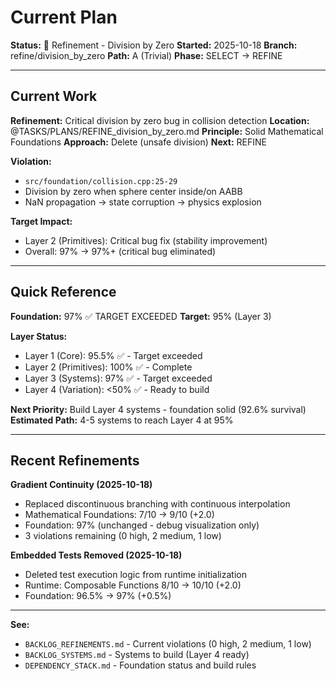 # Current Plan

**Status:** 🔧 Refinement - Division by Zero
**Started:** 2025-10-18
**Branch:** refine/division_by_zero
**Path:** A (Trivial)
**Phase:** SELECT → REFINE

---

## Current Work

**Refinement:** Critical division by zero bug in collision detection
**Location:** @TASKS/PLANS/REFINE_division_by_zero.md
**Principle:** Solid Mathematical Foundations
**Approach:** Delete (unsafe division)
**Next:** REFINE

**Violation:**
- `src/foundation/collision.cpp:25-29`
- Division by zero when sphere center inside/on AABB
- NaN propagation → state corruption → physics explosion

**Target Impact:**
- Layer 2 (Primitives): Critical bug fix (stability improvement)
- Overall: 97% → 97%+ (critical bug eliminated)

---

## Quick Reference

**Foundation:** 97% ✅ TARGET EXCEEDED
**Target:** 95% (Layer 3)

**Layer Status:**
- Layer 1 (Core): 95.5% ✅ - Target exceeded
- Layer 2 (Primitives): 100% ✅ - Complete
- Layer 3 (Systems): 97% ✅ - Target exceeded
- Layer 4 (Variation): <50% ✅ - Ready to build

**Next Priority:** Build Layer 4 systems - foundation solid (92.6% survival)
**Estimated Path:** 4-5 systems to reach Layer 4 at 95%

---

## Recent Refinements

**Gradient Continuity (2025-10-18)**
- Replaced discontinuous branching with continuous interpolation
- Mathematical Foundations: 7/10 → 9/10 (+2.0)
- Foundation: 97% (unchanged - debug visualization only)
- 3 violations remaining (0 high, 2 medium, 1 low)

**Embedded Tests Removed (2025-10-18)**
- Deleted test execution logic from runtime initialization
- Runtime: Composable Functions 8/10 → 10/10 (+2.0)
- Foundation: 96.5% → 97% (+0.5%)

---

**See:**
- `BACKLOG_REFINEMENTS.md` - Current violations (0 high, 2 medium, 1 low)
- `BACKLOG_SYSTEMS.md` - Systems to build (Layer 4 ready)
- `DEPENDENCY_STACK.md` - Foundation status and build rules
